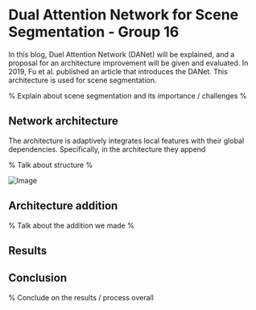 # Dual Attention Network for Scene Segmentation - Group 16
In this blog, Duel Attention Network (DANet) will be explained, and a proposal for an architecture improvement will be given and evaluated. In 2019, Fu et al. published an article that introduces the DANet. This architecture is used for scene segmentation. 

% Explain about scene segmentation and its importance / challenges %


## Network architecture
 The architecture is adaptively integrates local features with their global dependencies. Specifically, in the architecture they append
 
 % Talk about structure %

![Image](TCN_layer.png)
<!-- <p align="center">
<img src= cv-architecture.png/ width=70% height=70%>
</p> -->

## Architecture addition
% Talk about the addition we made %


## Results


## Conclusion
% Conclude on the results / process overall
